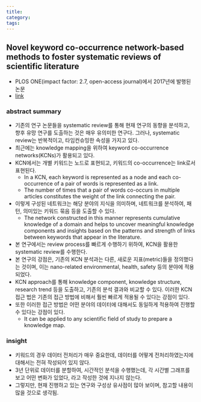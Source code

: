 ```yaml
---
title:
category:
tags: 
---
```



## Novel keyword co-occurrence network-based methods to foster systematic reviews of scientific literature

- PLOS ONE(impact factor: 2.7, open-access journal)에서 2017년에 발행된 논문
- [link](https://journals.plos.org/plosone/article?id=10.1371/journal.pone.0172778)

### abstract summary 

- 기존의 연구 논문들을 systematic review를 통해 현재 연구의 동향을 분석하고, 향후 유망 연구를 도출하는 것은 매우 유의미한 연구다. 그러나, systematic review는 반복적이고, 타임컨슈밍한 속성을 가지고 있다. 
- 최근에는 knowledge mapping을 위하여 keyword co-occurrence networks(KCNs)가 활용되고 있다. 
- KCN에서는 개별 키워드는 노드로 표현되고, 키워드의 co-occurrence는 link로서 표현된다.
    - In a KCN, each keyword is represented as a node and each co-occurrence of a pair of words is represented as a link.
    - The number of times that a pair of words co-occurs in multiple articles constitutes the weight of the link connecting the pair.
- 이렇게 구성된 네트워크는 해당 분야의 지식을 의미하며, 네트워크를 분석하여, 패턴, 의미있는 키워드 묶음 등을 도출할 수 있다. 
    - The network constructed in this manner represents cumulative knowledge of a domain and helps to uncover meaningful knowledge components and insights based on the patterns and strength of links between keywords that appear in the literature. 
- 본 연구에서는 review process를 빠르게 수행하기 위하여, KCN을 활용한 systematic review를 수행한다. 
- 본 연구의 강점은, 기존의 KCN 분석과는 다른, 새로운 지표(metric)들을 정의했다는 것이며, 이는 nano-related environmental, health, safety 등의 분야에 적용되었다. 
- KCN approach를 통해 knowledge component, knowledge structure, research trend 등을 도출하고, 기존의 분석 결과와 비교할 수 있다. 이러한 KCN 접근 법은 기존의 접근 방법에 비해서 훨씬 빠르게 적용될 수 있다는 강점이 있다.
- 또한 이러한 접근 방법은 어떤 분야의 데이터에 대해서도 동일하게 적용하여 진행할 수 있다는 강점이 있다. 
    - It can be applied to any scientific field of study to prepare a knowledge map.

### insight

- 키워드의 경우 데이터 전처리가 매우 중요한데, 데이터를 어떻게 전처리하였는지에 대해서는 전혀 작성되어 있지 않다. 
- 3년 단위로 데이터를 분할하여, 시간적인 분석을 수행했는데, 각 시간별 그래프를 보고 어떤 변화가 있었다, 라고 작성한 것에 지나지 않는다. 
- 그렇지만, 현재 진행하고 있는 연구와 구성상 유사점이 많아 보이며, 참고할 내용이 많을 것으로 생각됨.